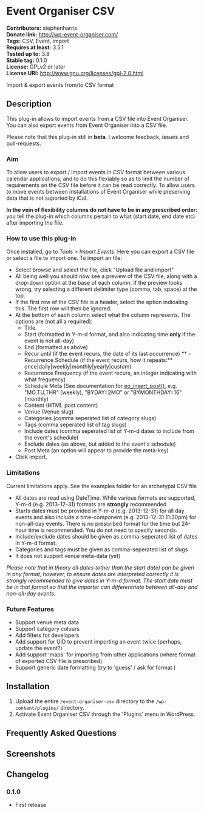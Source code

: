 # Event Organiser CSV #
**Contributors:**      stephenharris  
**Donate link:**       http://wp-event-organiser.com/  
**Tags:** CSV, Event, import  
**Requires at least:** 3.5.1  
**Tested up to:**      3.8  
**Stable tag:**        0.1.0  
**License:**           GPLv2 or later  
**License URI:**       http://www.gnu.org/licenses/gpl-2.0.html  

Import & export events from/to CSV format

## Description ##

This plug-in allows to import events from a CSV file into Event Organiser. You can also export events from
Event Organiser into a CSV file.

Please note that this plug-in still in **beta**. I welcome feedback, issues and pull-requests.


### Aim ###
To allow users to export / import events in CSV format between various calendar applications, and to do this flexiably 
so as to limit the number of requirements on the CSV file before it can be read correctly. To allow users to move events 
between installations of Event Organiser while preserving data that is not suported by iCal.

**In the vein of flexibility columns do not have to be in any prescribed order:** you tell the plug-in which columns pertain to what (start date, end date etc)   
after importing the file.


### How to use this plug-in ###

Once installed, go to *Tools > Import Events*. Here you can export a CSV file or select a file to import one. To import an file:
 
* Select browse and select the file, click "Upload file and import"
* All being well you should now see a preview of the CSV file, along with a drop-down option at the base of each column. If the preview looks wrong, try 
selecting a different delimiter type (comma, tab, space) at the top.
* If the first row of the CSV file is a header, select the option indicating this. The first row will then be ignored.
* At the bottom of each column select what the column represents. The options are (not all a required):
  - Title
  - Start (formatted in Y-m-d format, and also indicating time **only** if the event is not all-day)  
  - End (formatted as above)
  - Recur until (if the event recurs, the date of its last occurrence)
**  - Recurrence Schedule (if the event recurs, how it repeats:** once|daily|weekly|monthly|yearly|custom).  
  - Recurrence Frequency (if the event recurs, an integer indicating with what frequency)
  - Schedule Meta (See documentation for [eo_insert_post()](http://codex.wp-event-organiser.com/function-eo_insert_event.html), e.g. "MO,TU,THR" (weekly), "BYDAY=2MO" or "BYMONTHDAY=16" (monthly)
  - Content (HTML post content)
  - Venue (Venue slug)
  - Categories (comma seperated list of category slugs) 
  - Tags (comma seperated list of tag slugs)
  - Include dates (comma seperated list of Y-m-d dates to include from the event's schedule)
  - Exclude dates (as above, but added to the event's schedule)
  - Post Meta (an option will appear to provide the meta-key)
 * Click import.
 

### Limitations ###
Current limitations apply. See the examples folder for an archetypal CSV file 

* All dates are read using DateTime. While various formats are supported, Y-m-d (e.g. 2013-12-31) formats are **strongly** recommended
* Starts dates must be provided in Y-m-d (e.g. 2013-12-31) for all day events and also include a time-component (e.g. 2013-12-31 11:30pm) for non-all-day events. There is no 
prescribed format for the time but 24-hour time is recommended. You do not need to specify seconds.
* Include/exclude dates should be given as comma-seperated list of dates in Y-m-d format.
* Categories and tags must be given as comma-seperated list of slugs
* It does not support venue meta-data (yet)

*Please note that in theory all dates (other than the start date) can be given in any format, however, to 
ensure dates are interpreted correctly it is strongly recommended to give dates in Y-m-d format. The start 
date must be in that format so that the importer can differentriate between all-day and non-all-day events.*
 

### Future Features ###

* Support venue meta data
* Support category colours
* Add filters for developers
* Add support for UID to prevent importing an event twice (perhaps, update the event?)
* Add support 'maps' for importing from other applications (where format of exported CSV file is prescribed).
* Support generic date formatting (try to 'guess' / ask for format )


## Installation ##

1. Upload the entire `/event-organiser-csv` directory to the `/wp-content/plugins/` directory.
2. Activate Event Organiser CSV through the 'Plugins' menu in WordPress.

## Frequently Asked Questions ##


## Screenshots ##


## Changelog ##

### 0.1.0 ###
* First release
